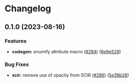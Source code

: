 # Changelog

## 0.1.0 (2023-08-16)


### Features

* **codegen:** enumify attribute macro ([#284](https://github.com/substrate-labs/substrate2/issues/284)) ([6e9e529](https://github.com/substrate-labs/substrate2/commit/6e9e52951ef58e3a9b897417fb844a7706762d06))


### Bug Fixes

* **scir:** remove use of opacity from SCIR ([#286](https://github.com/substrate-labs/substrate2/issues/286)) ([5e38b28](https://github.com/substrate-labs/substrate2/commit/5e38b288629b5f2d6d3ca372418a331b6bd98e5e))
